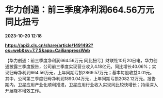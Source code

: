 # 华力创通：前三季度净利润664.56万元 同比扭亏

**2023-10-20 12:18**

**https://api3.cls.cn/share/article/1491492?os=web&sv=7.7.5&app=CailianpressWeb**

【华力创通：前三季度净利润664.56万元 同比扭亏】财联社10月20日电，华力创通披露三季度报告，公司前三季度实现营业收入4.18亿元，同比增长40.06%；实现归母净利润664.56万元，上年同期亏损2869.57万元；基本每股收益0.01元。其中，公司第三季度归母净利润1890.04万元，上年同期亏损2082.12万元。报告期内，卫星应用产业化顺利推进，卫星应用行业收入实现同比较快增长；持续深入开展降本增效工作。